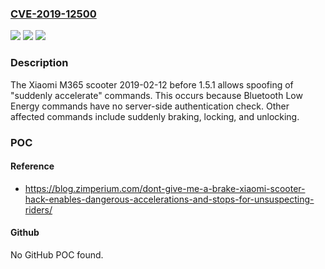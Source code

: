 ### [CVE-2019-12500](https://cve.mitre.org/cgi-bin/cvename.cgi?name=CVE-2019-12500)
![](https://img.shields.io/static/v1?label=Product&message=n%2Fa&color=blue)
![](https://img.shields.io/static/v1?label=Version&message=n%2Fa&color=blue)
![](https://img.shields.io/static/v1?label=Vulnerability&message=n%2Fa&color=brighgreen)

### Description

The Xiaomi M365 scooter 2019-02-12 before 1.5.1 allows spoofing of "suddenly accelerate" commands. This occurs because Bluetooth Low Energy commands have no server-side authentication check. Other affected commands include suddenly braking, locking, and unlocking.

### POC

#### Reference
- https://blog.zimperium.com/dont-give-me-a-brake-xiaomi-scooter-hack-enables-dangerous-accelerations-and-stops-for-unsuspecting-riders/

#### Github
No GitHub POC found.

